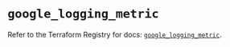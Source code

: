 # `google_logging_metric`

Refer to the Terraform Registry for docs: [`google_logging_metric`](https://registry.terraform.io/providers/hashicorp/google-beta/6.22.0/docs/resources/google_logging_metric).
